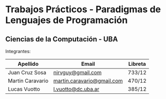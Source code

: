 # Trabajos Prácticos - Paradigmas de Lenguajes de Programación #
## Ciencias de la Computación - UBA ##

Integrantes:

| Apellido         | Email                       | Libreta |
| ---------------- | --------------------------- | ------- |
| Juan Cruz Sosa   |  nirvguy@gmail.com          | 733/12  |
| Martin Caravario |  martin.caravario@gmail.com | 470/12  |
| Lucas Vuotto     |  l.vuotto@dc.uba.ar         | 385/12  |
